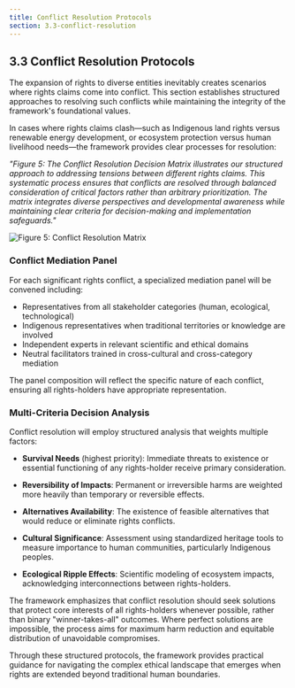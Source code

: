 ```yaml
---
title: Conflict Resolution Protocols
section: 3.3-conflict-resolution
---
```


## 3.3 Conflict Resolution Protocols

The expansion of rights to diverse entities inevitably creates scenarios where rights claims come into conflict. This section establishes structured approaches to resolving such conflicts while maintaining the integrity of the framework's foundational values.

In cases where rights claims clash—such as Indigenous land rights versus renewable energy development, or ecosystem protection versus human livelihood needs—the framework provides clear processes for resolution:

*"Figure 5: The Conflict Resolution Decision Matrix illustrates our structured approach to addressing tensions between different rights claims. This systematic process ensures that conflicts are resolved through balanced consideration of critical factors rather than arbitrary prioritization. The matrix integrates diverse perspectives and developmental awareness while maintaining clear criteria for decision-making and implementation safeguards."*

![Figure 5: Conflict Resolution Matrix](/framework/ethics/conflict-resolution-matrix.svg)

### Conflict Mediation Panel

For each significant rights conflict, a specialized mediation panel will be convened including:

- Representatives from all stakeholder categories (human, ecological, technological) 
- Indigenous representatives when traditional territories or knowledge are involved
- Independent experts in relevant scientific and ethical domains
- Neutral facilitators trained in cross-cultural and cross-category mediation

The panel composition will reflect the specific nature of each conflict, ensuring all rights-holders have appropriate representation.

### Multi-Criteria Decision Analysis

Conflict resolution will employ structured analysis that weights multiple factors:

- **Survival Needs** (highest priority): Immediate threats to existence or essential functioning of any rights-holder receive primary consideration.

- **Reversibility of Impacts**: Permanent or irreversible harms are weighted more heavily than temporary or reversible effects.

- **Alternatives Availability**: The existence of feasible alternatives that would reduce or eliminate rights conflicts.

- **Cultural Significance**: Assessment using standardized heritage tools to measure importance to human communities, particularly Indigenous peoples.

- **Ecological Ripple Effects**: Scientific modeling of ecosystem impacts, acknowledging interconnections between rights-holders.

The framework emphasizes that conflict resolution should seek solutions that protect core interests of all rights-holders whenever possible, rather than binary "winner-takes-all" outcomes. Where perfect solutions are impossible, the process aims for maximum harm reduction and equitable distribution of unavoidable compromises.

Through these structured protocols, the framework provides practical guidance for navigating the complex ethical landscape that emerges when rights are extended beyond traditional human boundaries.

